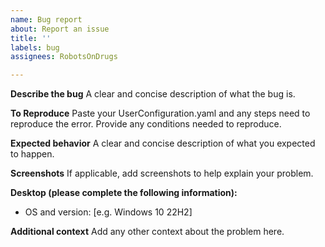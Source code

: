 ```yaml
---
name: Bug report
about: Report an issue
title: ''
labels: bug
assignees: RobotsOnDrugs

---
```


**Describe the bug**
A clear and concise description of what the bug is.

**To Reproduce**
Paste your UserConfiguration.yaml and any steps need to reproduce the error.
Provide any conditions needed to reproduce.

**Expected behavior**
A clear and concise description of what you expected to happen.

**Screenshots**
If applicable, add screenshots to help explain your problem.

**Desktop (please complete the following information):**
 - OS and version: [e.g. Windows 10 22H2]

**Additional context**
Add any other context about the problem here.
